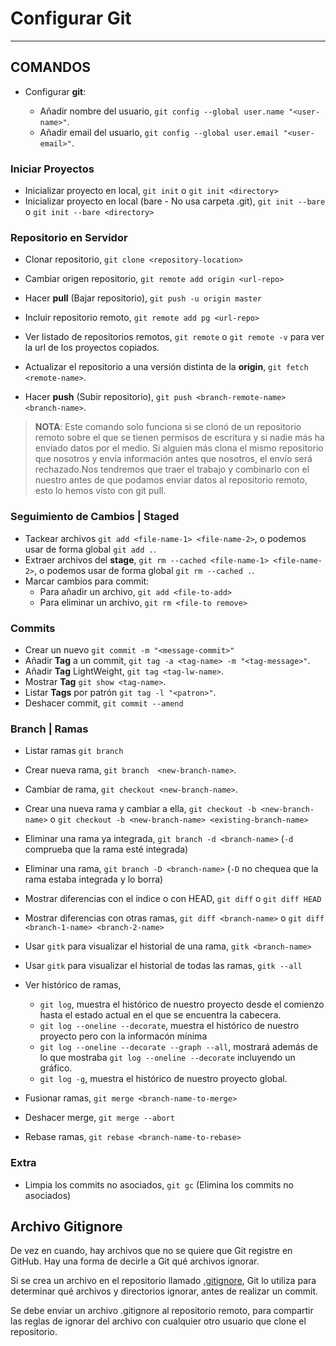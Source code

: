 # Configurar Git

--------------------------------------------------------------------------

## COMANDOS

* Configurar **git**:

  * Añadir nombre del usuario, `git config --global user.name "<user-name>"`.
  * Añadir email del usuario, `git config --global user.email "<user-email>"`.

### Iniciar Proyectos

* Inicializar proyecto en local, `git init` o `git init <directory>`
* Inicializar proyecto en local (bare - No usa carpeta .git), `git init --bare` o `git init --bare <directory>`

### Repositorio en Servidor

* Clonar repositorio, `git clone <repository-location>`
* Cambiar origen repositorio, `git remote add origin <url-repo>`
* Hacer **pull** (Bajar repositorio), `git push -u origin master`
* Incluir repositorio remoto, `git remote add pg <url-repo>`
* Ver listado de repositorios remotos, `git remote` o `git remote -v` para ver la url de los proyectos copiados.

* Actualizar el repositorio a una versión distinta de la **origin**, `git fetch <remote-name>`.
* Hacer **push** (Subir repositorio), `git push <branch-remote-name> <branch-name>`.

> **NOTA**: Este comando solo funciona si se clonó de un repositorio remoto sobre el que se tienen permisos de escritura y si nadie más ha enviado datos por el medio. Si alguien más clona el mismo repositorio que nosotros y envía información antes que nosotros, el envío será rechazado.Nos tendremos que traer el trabajo y combinarlo con el nuestro antes de que podamos enviar datos al repositorio remoto, esto lo hemos visto con git pull.

### Seguimiento de Cambios | Staged

* Tackear archivos `git add <file-name-1> <file-name-2>`, o podemos usar de forma global `git add .`.
* Extraer archivos del **stage**, `git rm --cached <file-name-1> <file-name-2>`, o podemos usar de forma global `git rm --cached .`.
* Marcar cambios para commit:
  * Para añadir un archivo, `git add <file-to-add>`
  * Para eliminar un archivo, `git rm <file-to remove>`

### Commits

* Crear un nuevo `git commit -m "<message-commit>"`
* Añadir **Tag** a un commit, `git tag -a <tag-name> -m "<tag-message>"`.
* Añadir **Tag** LightWeight, `git tag <tag-lw-name>`.
* Mostrar **Tag** `git show <tag-name>`.
* Listar **Tags** por patrón `git tag -l "<patron>"`.
* Deshacer commit, `git commit --amend`

### Branch | Ramas

* Listar ramas `git branch`
* Crear nueva rama, `git branch  <new-branch-name>`.
* Cambiar de rama, `git checkout <new-branch-name>`.
* Crear una nueva rama y cambiar a ella, `git checkout -b <new-branch-name>` o `git checkout -b <new-branch-name> <existing-branch-name>`
* Eliminar una rama ya integrada, `git branch -d <branch-name>` (`-d` comprueba que la rama esté integrada)
* Eliminar una rama, `git branch -D <branch-name>` (`-D` no chequea que la rama estaba integrada y lo borra)

* Mostrar diferencias con el índice o con HEAD, `git diff` o `git diff HEAD`
* Mostrar diferencias con otras ramas, `git diff <branch-name>` o `git diff <branch-1-name> <branch-2-name>`

* Usar `gitk` para visualizar el historial de una rama, `gitk <branch-name>`
* Usar `gitk` para visualizar el historial de todas las ramas, `gitk --all`

* Ver histórico de ramas, 
  * `git log`, muestra el histórico de nuestro proyecto desde el comienzo hasta el estado actual en el que se encuentra la cabecera.
  * `git log --oneline --decorate`, muestra el histórico de nuestro proyecto pero con la informacón mínima
  * `git log --oneline --decorate --graph --all`, mostrará además de lo que mostraba `git log --oneline --decorate` incluyendo un gráfico.
  * `git log -g`, muestra el histórico de nuestro proyecto global.

* Fusionar ramas, `git merge <branch-name-to-merge>`
* Deshacer merge, `git merge --abort`
* Rebase ramas, `git rebase <branch-name-to-rebase>`

### Extra

* Limpia los commits no asociados, `git gc` (Elimina los commits no asociados)


## Archivo Gitignore

De vez en cuando, hay archivos que no se quiere que Git registre en GitHub. Hay una forma de decirle a Git qué archivos ignorar.

Si se crea un archivo en el repositorio llamado [.gitignore](./.gitignore), Git lo utiliza para determinar qué archivos y directorios ignorar, antes de realizar un commit.

Se debe enviar un archivo .gitignore al repositorio remoto, para compartir las reglas de ignorar del archivo con cualquier otro usuario que clone el repositorio.